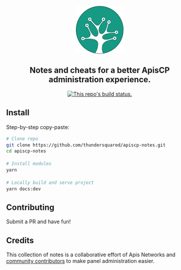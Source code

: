 <div align="center">
  <a href="https://thundersquared.github.io/apiscp-notes/">
    <img src="images/apiscp-icon.png" width="128" />
  </a>
  
  <h2>Notes and cheats for a better ApisCP administration experience.</h2>
  
  <p>
    <a href="https://travis-ci.com/thundersquared/apiscp-notes">
      <img src="https://travis-ci.com/thundersquared/apiscp-notes.svg?branch=master" alt="This repo's build status." />
    </a>
  </p>
</div>

## Install

Step-by-step copy-paste:

```bash
# Clone repo
git clone https://github.com/thundersquared/apiscp-notes.git
cd apiscp-notes

# Install modules
yarn

# Locally build and serve project
yarn docs:dev
```

## Contributing

Submit a PR and have fun!

## Credits

This collection of notes is a collaborative effort of Apis Networks and [community contributors](https://github.com/thundersquared/apiscp-notes/graphs/contributors) to make panel administration easier.
